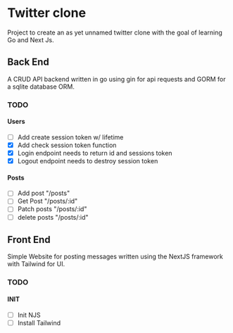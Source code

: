 # Twitter clone

Project to create an as yet unnamed twitter clone with the goal of learning Go and Next Js.

## Back End

A CRUD API backend written in go using gin for api requests and GORM for a sqlite database ORM.

### TODO

#### Users
- [ ] Add create session token w/ lifetime
- [X] Add check session token function
- [X] Login endpoint needs to return id and sessions token 
- [X] Logout endpoint needs to destroy session token

#### Posts
- [ ] Add post "/posts"
- [ ] Get Post "/posts/:id"
- [ ] Patch posts "/posts/:id"
- [ ] delete posts "/posts/:id"

## Front End

Simple Website for posting messages written using the NextJS framework with Tailwind for UI.

### TODO

#### INIT
- [ ] Init NJS
- [ ] Install Tailwind
